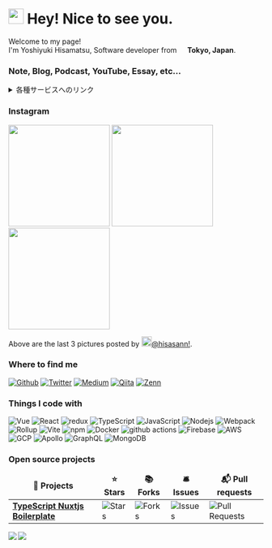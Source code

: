 <h1><img src="https://emojis.slackmojis.com/emojis/images/1531849430/4246/blob-sunglasses.gif?1531849430" width="30"/> Hey! Nice to see you.</h1>

<p>Welcome to my page! </br> I'm Yoshiyuki Hisamatsu, Software developer from <img src="https://image.flaticon.com/icons/png/128/323/323308.png" width="13"/> <b>Tokyo, Japan</b>.

<h3>Note, Blog, Podcast, YouTube, Essay, etc...</h3>
<details>
<summary>各種サービスへのリンク</summary>
<h3>Note</h3>
<p>
<a href="https://note.com/hisasann" target="_blank">ひささん｜note</a>
</p>

<h3>Podcast</h3>
<p>
<a href="https://www.youtube.com/channel/UCcB8jQpBT_r9T1XUkc9WgrA" target="_blank">Sour & Lemon Inc. - YouTube</a>
</p>

<h3>YouTube</h3>
<p>
<a href="https://www.youtube.com/channel/UCtKoL7XV8B30Vz6y9b2C0PA" target="_blank">DJ lemon-Sour - YouTube</a>
</p>

<h3>Essay</h3>
<p>
<a href="https://essay.hisasann.dev/" target="_blank">ミックスナッツは高いほうがいい</a>
</p>

<h3>Get in touch</h3>
<p>
<a href="https://essay.hisasann.dev/" target="_blank">DJ lemon-Sour's diary (prod.hisasann)</a>
</p>
<p>
<a href="https://hisasann.dev/" target="_blank">hisasann a.k.a DJ lemon-Sour</a>
</p>
</details>

<h3>Instagram</h3>
<p><img width="200" src="https:&#x2F;&#x2F;cdn3.dumpor.com&#x2F;view?q&#x3D;%3D%3DQY5cjZ2gTPkl2cfNmbfZSN1YUNGlTM20TZvZiZ2kzYiJTMmhjNyEWO0EGNiJjN0kjM0gDMwkDMwgTOm1DavZCNtcTPiN2YmEUQBFkQBZUO4UFUB1TbkVmJhhXNzJTLYF0Z0gXZKJTem1EU50zYo92Xj52XmETMx0DdhN2Xj52Xm02bj5SbhJ3ZhR3culmbkNmLy0yMhdGbtQnblRnbvN2c9QHafNmbf9zZwpmLu91M0EDMwAjMyIDN1ADMyEDM2ADOfVTO4IDMwEjM4AjN2QTMx81N1UDNyITO0IzLwQjN4BDN2M3LhFjM34SMycjLw4SO3EzYvUzMl9COw4CMoN3L1ETL1gDOy4SM1Q3L29SbvNmLtFmcnFGdz5WauR2YuITLzE2Zs1CduVGdu92Yz9yL6MHc0RHa" /> <img width="200" src="https:&#x2F;&#x2F;cdn1.dumpor.com&#x2F;view?q&#x3D;hlzNmZDO9QWaz91Yu9lJCdzMDZUOxYTPl9mJjBDMmlTZkZjMzMmYyczN1QGNkRDZ5IGNwYWN0cjZ1EWPo9mJ00yN9I2YjZSQBFUQCFkR5gTVQFUPtRWZmAXSuVHefhVQBx2TyBXaHlzQp9VPjh2bfNmbfZCOwETP0F2YfNmbfZSbvNmLtFmcnFGdz5WauR2YuITLzE2Zs1CduVGdu92Yz1Ddo91Yu91PnBnau42XzQDN2kDO4YjN1ATNxATN4kTO38lM3IDO4ITM5AjM3YTO1kzX5AjN3QTN1QjMvADN2gHM0YzcvUzMl9COw4CMoN3L1ETL1gDOy4SM1Q3L29SbvNmLtFmcnFGdz5WauR2YuITLzE2Zs1CduVGdu92Yz9yL6MHc0RHa" /> <img width="200" src="https:&#x2F;&#x2F;cdn1.dumpor.com&#x2F;view?q&#x3D;hlzNmZDO9QWaz91Yu9lJyQkMGVUOxYTPl9mJygzY2cjNiBjMxIzMwEDM2YTM2M2NiljMzETZkN2N2QTPo9mJ00yN9I2YjZSQBFUQCFkR5gTVQFUPtRWZmgmQ4M3dtgVQwc3Y5pXW3IzSS5WPjh2bfNmbfZyMwETP0F2YfNmbfZSbvNmLtFmcnFGdz5WauR2YuITLzE2Zs1CduVGdu92Yz1Ddo91Yu91PnBnau42X5kTNxkDM3QDNwMTOzcDM0IDN18VN5MzN1IDOxIzM0IjMzQzX1cDMzgTMwUjMvADN2gHM0YzcvEGM4ATMuADOwEjLw4CM4EzYvUzMl9COw4CMoN3L1ETL1gDOy4SM1Q3L29SbvNmLtFmcnFGdz5WauR2YuITLzE2Zs1CduVGdu92Yz9yL6MHc0RHa" /></p>
<p>Above are the last 3 pictures posted by <a href="https://www.instagram.com/hisasann/" target="_blank"><img src="https://upload.wikimedia.org/wikipedia/commons/thumb/e/e7/Instagram_logo_2016.svg/1024px-Instagram_logo_2016.svg.png" width="20"/>@hisasann!</a>.</p>

<h3>Where to find me</h3>
<p>
<a href="https://github.com/hisasann" target="_blank"><img alt="Github" src="https://img.shields.io/badge/GitHub-%2312100E.svg?&style=for-the-badge&logo=Github&logoColor=white" /></a>
<a href="https://twitter.com/hisasann" target="_blank"><img alt="Twitter" src="https://img.shields.io/badge/twitter-%231DA1F2.svg?&style=for-the-badge&logo=twitter&logoColor=white" /></a>
<a href="https://www.linkedin.com/in/%E3%82%88%E3%81%97%E3%82%86%E3%81%8D-%E3%81%B2%E3%81%95%E3%81%BE%E3%81%A4-b8914b117/" target="_blank"><img alt="Medium" src="https://img.shields.io/badge/linkdin-0a66c2.svg?&style=for-the-badge&logo=linkedin&logoColor=white" /></a>
<a href="https://qiita.com/hisasann" target="_blank"><img alt="Qiita" src="https://img.shields.io/badge/qiita-55C500.svg?&style=for-the-badge&logo=qiita&logoColor=white" /></a>
<a href="https://zenn.dev/hisasann" target="_blank"><img alt="Zenn" src="https://img.shields.io/badge/Zenn-3EA8FF.svg?&style=for-the-badge&logo=Zenn&logoColor=white" /></a>
</p>

<h3>Things I code with</h3>
<p>
  <img alt="Vue" src="https://img.shields.io/badge/-Vue.js-4FC08D?style=flat-square&logo=Vue.js&logoColor=white" />
  <img alt="React" src="https://img.shields.io/badge/-React-45b8d8?style=flat-square&logo=react&logoColor=white" />
  <img alt="redux" src="https://img.shields.io/badge/-Redux-764ABC?style=flat-square&logo=redux&logoColor=white" />
  <img alt="TypeScript" src="https://img.shields.io/badge/-TypeScript-007ACC?style=flat-square&logo=typescript&logoColor=white" />
  <img alt="JavaScript" src="https://img.shields.io/badge/-JavaScript-F7DF1E?style=flat-square&logo=JavaScript&logoColor=white" />
  <img alt="Nodejs" src="https://img.shields.io/badge/-Node.js-43853d?style=flat-square&logo=Node.js&logoColor=white" />
  <img alt="Webpack" src="https://img.shields.io/badge/-Webpack-8DD6F9?style=flat-square&logo=webpack&logoColor=white" />
  <img alt="Rollup" src="https://img.shields.io/badge/-Rollup-EC4A3F?style=flat-square&logo=rollup.js&logoColor=white" />
  <img alt="Vite" src="https://img.shields.io/badge/-Vite-646CFF?style=flat-square&logo=Vite&logoColor=white" />
  <img alt="npm" src="https://img.shields.io/badge/-NPM-CB3837?style=flat-square&logo=npm&logoColor=white" />
  <img alt="Docker" src="https://img.shields.io/badge/-Docker-46a2f1?style=flat-square&logo=docker&logoColor=white" />
  <img alt="github actions" src="https://img.shields.io/badge/-Github_Actions-2088FF?style=flat-square&logo=github-actions&logoColor=white" />
  <img alt="Firebase" src="https://img.shields.io/badge/-Firebase-FFCA28?style=flat-square&logo=Firebase&logoColor=white" />
  <img alt="AWS" src="https://img.shields.io/badge/-AWS-232F3E?style=flat-square&logo=amazon-aws&logoColor=white" />
  <img alt="GCP" src="https://img.shields.io/badge/-GCP-1a73e8?style=flat-square&logo=google-cloud&logoColor=white" />
  <img alt="Apollo" src="https://img.shields.io/badge/-Apollo%20GraphQL-311C87?style=flat-square&logo=apollo-graphql&logoColor=white" />
  <img alt="GraphQL" src="https://img.shields.io/badge/-GraphQL-E10098?style=flat-square&logo=graphql&logoColor=white" />
  <img alt="MongoDB" src="https://img.shields.io/badge/-MongoDB-13aa52?style=flat-square&logo=mongodb&logoColor=white" />
</p>

<h3>Open source projects</h3>
<table>
  <thead align="center">
    <tr border: none;>
      <td><b>🎁 Projects</b></td>
      <td><b>⭐ Stars</b></td>
      <td><b>📚 Forks</b></td>
      <td><b>🛎 Issues</b></td>
      <td><b>📬 Pull requests</b></td>
    </tr>
  </thead>
  <tbody>
    <tr>
      <td><a href="https://github.com/typescript-nuxtjs-boilerplate/typescript-nuxtjs-boilerplate"><b>TypeScript Nuxtjs Boilerplate</b></a></td>
      <td><img alt="Stars" src="https://img.shields.io/github/stars/typescript-nuxtjs-boilerplate/typescript-nuxtjs-boilerplate?style=flat-square&labelColor=343b41"/></td>
      <td><img alt="Forks" src="https://img.shields.io/github/forks/typescript-nuxtjs-boilerplate/typescript-nuxtjs-boilerplate?style=flat-square&labelColor=343b41"/></td>
      <td><img alt="Issues" src="https://img.shields.io/github/issues/typescript-nuxtjs-boilerplate/typescript-nuxtjs-boilerplate?style=flat-square&labelColor=343b41"/></td>
      <td><img alt="Pull Requests" src="https://img.shields.io/github/issues-pr/typescript-nuxtjs-boilerplate/typescript-nuxtjs-boilerplate?style=flat-square&labelColor=343b41"/></td>
    </tr>
  </tbody>
</table>

<p>
  <a href="https://github.com/anuraghazra/github-readme-stats">
    <img align="left" src="https://github-readme-stats.vercel.app/api?username=hisasann&count_private=true&show_icons=true" />
  </a>
  <a href="https://github.com/anuraghazra/github-readme-stats">
    <img align="left" src="https://github-readme-stats.vercel.app/api/top-langs/?username=hisasann" />
  </a>
</p>

